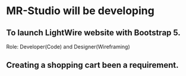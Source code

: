 # MR-Studio will be developing
To launch LightWire website with Bootstrap 5.
-
Role: Developer(Code) and Designer(Wireframing)

Creating a shopping cart been a requirement.
-
